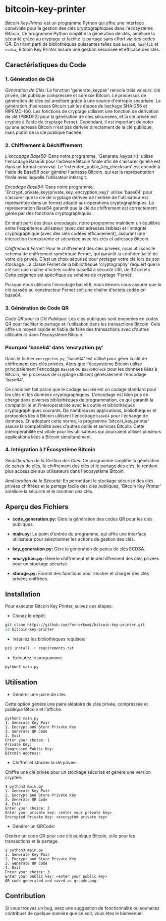 # bitcoin-key-printer

_Bitcoin Key Printer_ est un programme Python qui offre une interface conviviale pour la gestion des clés cryptographiques dans l'écosystème Bitcoin. Ce programme Python simplifie la génération de clés, améliore la sécurité grâce au cryptage et facilite le partage sans effort via des codes QR. En tirant parti de bibliothèques puissantes telles que `base58`, `hashlib` et `ecdsa`, Bitcoin Key Printer assure une gestion sécurisée et efficace des clés. 

## Caractéristiques du Code

### 1. Génération de Clé

   _Génération de Clés:_ La fonction 'generate_keypair' renvoie trois valeurs: clé privée, clé publique compressée et adresse Bitcoin. Le processus de génération de clés est amélioré grâce à une source d'entropie sécurisée. La génération d'adresses Bitcoin suit les étapes de hachage SHA-256 et RIPEMD-160. Les fonctions de cryptage utilisent une fonction de dérivation de clé (PBKDF2) pour la génération de clés sécurisées, et la clé privée est cryptée à l'aide du cryptage Fernet. Cependant, il est important de noter qu'une adresse Bitcoin n'est pas dérivée directement de la clé publique, mais plutôt de la clé publique hachée.

### 2. Chiffrement & Déchiffrement

   _L'encodage Base58:_ Dans notre programme, 'Generate_keypair()' utilise l'encodage Base58 pour l'adresse Bitcoin finale afin de s'assurer qu'elle est dans un format convivial. Le 'extended_public_key_checksum' est encodé à l'aide de Base58 pour générer l'adresse Bitcoin, qui est la représentation finale avec laquelle l'utilisateur interagit.
   
   _Encodage Base64:_ Dans notre programme, 'Encrypt_private_key(private_key, encryption_key)' utilise 'base64' pour s'assurer que la clé de cryptage dérivée de l'entrée de l'utilisateur est représentée dans un format adapté aux opérations cryptographiques. La représentation Base64 garantit que la clé de chiffrement est correctement gérée par des fonctions cryptographiques. 

En tirant parti des deux encodages, notre programme maintient un équilibre entre l'expérience utilisateur (avec des adresses lisibles) et l'intégrité cryptographique (avec des clés codées efficacement), assurant une interaction transparente et sécurisée avec les clés et adresses Bitcoin.

   _Chiffrement Fernet:_ Pour le chiffrement des clés privées, nous utilisons le schéma de chiffrement symétrique Fernet, qui garantit la confidentialité de votre clé privée. C'est un choix sécurisé pour protéger votre clé lors de son stockage. La classe Fernet de la bibliothèque 'cryptography' requiert que la clé soit une chaîne d'octets codée base64 à sécurité URL de 32 octets. Cette exigence est spécifique au schéma de cryptage 'Fernet'.

Puisque nous utilisons l'encodage base58, nous devons nous assurer que la clé passée au constructeur Fernet soit une chaîne d'octets codée en base64.

### 3. Génération de Code QR

   _Code QR pour la Clé Publique:_ Les clés publiques sont encodées en codes QR pour faciliter le partage et l'utilisation dans les transactions Bitcoin. Cela offre un moyen rapide et fiable de faire des transactions avec d'autres utilisateurs dans l'écosystème Bitcoin.

### Pourquoi 'base64' dans 'encryption.py'

Dans le fichier `encryption.py`, 'base64' est utilisé pour gérer la clé de chiffrement des clés privées. Alors que l'écosystème Bitcoin utilise principalement l'encodage `Base58` ou `Base58Check` pour les données liées à Bitcoin, les processus de cryptage utilisent généralement l'encodage 'base64'.

Ce choix est fait parce que le codage `base64` est un codage standard pour les clés et les données cryptographiques. L'encodage est bien pris en charge dans diverses bibliothèques de programmation, ce qui garantit la compatibilité et l'interopérabilité avec les outils et bibliothèques cryptographiques courants.
De nombreuses applications, bibliothèques et protocoles liés à Bitcoin utilisent l'encodage `base64` pour l'échange de données. En adoptant cette norme, le programme 'bitcoin_key_printer' assure la compatibilité avec d'autres outils et services Bitcoin. Cette interopérabilité est vitale pour les utilisateurs qui pourraient utiliser plusieurs applications liées à Bitcoin simultanément.

### 4. Intégration à l'Écosystème Bitcoin

   _Simplification de la Gestion des Clés:_ Ce programme simplifie la génération de paires de clés, le chiffrement des clés et le partage des clés, le rendant plus accessible aux utilisateurs dans l'écosystème Bitcoin.

   _Amélioration de la Sécurité:_ En permettant le stockage sécurisé des clés privées chiffrées et le partage facile des clés publiques, 'Bitcoin Key Printer' améliore la sécurité et le maintien des clés.

## Aperçu des Fichiers

   - **code_generation.py:** Gère la génération des codes QR pour les clés publiques.

   - **main.py:** Le point d'entrée du programme, qui offre une interface utilisateur pour sélectionner les actions de gestion des clés.

   - **key_generation.py:** Gère la génération de paires de clés ECDSA.

   - **encryption.py:** Gère le chiffrement et le déchiffrement des clés privées pour un stockage sécurisé.

   - **storage.py:** Fournit des fonctions pour stocker et charger des clés privées chiffrées.

## Installation

Pour exécuter Bitcoin Key Printer, suivez ces étapes:

   - Clonez le dépôt:
```bash
git clone https://github.com/Ferrerkomi/bitcoin-key-printer.git
cd bitcoin-key-printer
```
   - Installez les bibliothèques requises:
```bash
pip install -r requirements.txt
```
   - Exécutez le programme:
```bash
python3 main.py
```
## Utilisation

   - Générer une paire de clés

Cette option génère une paire aléatoire de clés privée, compressée et publique Bitcoin et l'affiche.

```vbnet
python3 main.py
1. Generate Key Pair
2. Encrypt and Store Private Key
3. Generate QR Code
4. Exit
Enter your choice: 1
Private Key:
Compressed Public Key:
Bitcoin Address:
```
   - Chiffrer et stocker la clé privée:

Chiffre une clé privée pour un stockage sécurisé et génère une version cryptée.

```vbnet
$ python3 main.py
1. Generate Key Pair
2. Encrypt and Store Private Key
3. Generate QR Code
4. Exit
Enter your choice: 2
Enter your private key: <enter your private key>
Encrypted Private Key: <encrypted private key>
```
   - Générer un QRCode:

Génère un code QR pour une clé publique Bitcoin, utile pour les transactions et le partage.

```vbnet
$ python3 main.py
1. Generate Key Pair
2. Encrypt and Store Private Key
3. Generate QR Code
4. Exit
Enter your choice: 3
Enter your public key: <enter your public key>
QR code generated and saved as qrcode.png.
```
## Contribution

Si vous trouvez un bug, avez une suggestion de fonctionnalité ou souhaitez contribuer de quelque manière que ce soit, vous êtes le bienvenue! 

